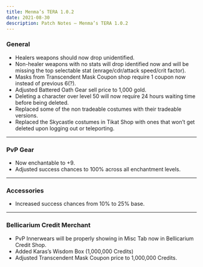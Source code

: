 ```yaml
---
title: Menma’s TERA 1.0.2
date: 2021-08-30 
description: Patch Notes – Menma’s TERA 1.0.2
---
```


### General
- Healers weapons should now drop unidentified.
- Non-healer weapons with no stats will drop identified now and will be missing the top selectable stat (enrage/cdr/attack speed/crit factor).
- Masks from Transcendent Mask Coupon shop require 1 coupon now instead of previous 6(?).
- Adjusted Battered Oath Gear sell price to 1,000 gold.
- Deleting a character over level 50 will now require 24 hours waiting time before being deleted.
- Replaced some of the non tradeable costumes with their tradeable versions.
- Replaced the Skycastle costumes in Tikat Shop with ones that won’t get deleted upon logging out or teleporting.

<hr/>

### PvP Gear
- Now enchantable to +9.
- Adjusted success chances to 100% across all enchantment levels.

<hr/>

### Accessories
- Increased success chances from 10% to 25% base.

<hr/>

### Bellicarium Credit Merchant
- PvP Innerwears will be properly showing in Misc Tab now in Bellicarium Credit Shop.
- Added Karas’s Wisdom Box (1,000,000 Credits)
- Adjusted Transcendent Mask Coupon price to 1,000,000 Credits.